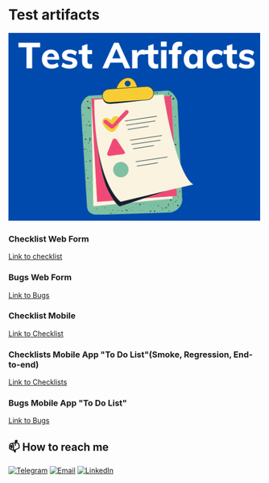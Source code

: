 # Test artifacts
![Logo](https://github.com/SereJaPWNZ/Test_artifact/blob/master/assert/logo.png)

### Checklist Web Form
[Link to checklist](https://docs.google.com/spreadsheets/d/1seaW2pv1X3BU62X8-TiZnjAkln56IapsEGkeFEENWC0/edit#gid=2010533091&range=A1:D1 "Checklist")

### Bugs Web Form
[Link to Bugs](https://docs.google.com/spreadsheets/d/1seaW2pv1X3BU62X8-TiZnjAkln56IapsEGkeFEENWC0/edit#gid=282716924&range=A2 "Bugs")

### Checklist Mobile
[Link to Checklist](https://docs.google.com/spreadsheets/d/1lqCutR75VxYNkF0d-pYre5aIiB1WGXu7bysqIToeuzQ/edit?usp=sharing "Checklist")

### Checklists Mobile App "To Do List"(Smoke, Regression, End-to-end)
[Link to Checklists](https://docs.google.com/spreadsheets/d/1TGp0IwHQaBpOuydtsBlsYvbYWH2HUjylMhzTgfphJ6w/edit?usp=sharing "Checklists App 'To Do List'")

### Bugs Mobile App "To Do List"
[Link to Bugs](https://docs.google.com/spreadsheets/d/1TGp0IwHQaBpOuydtsBlsYvbYWH2HUjylMhzTgfphJ6w/edit#gid=2103082742 "Bugs")

## 📫 How to reach me
[![Telegram](https://img.shields.io/badge/-Telegram-000000?style=for-the-badge&logo=telegram&logoColor=00ff88)](https://t.me/res1stpwnz)
[![Email](https://img.shields.io/badge/-gmail-000000?style=for-the-badge&logo=gmail&logoColor=red)](mailto:oofatherxomgoo@gmail.com)
[![LinkedIn](https://img.shields.io/badge/-linkedin-000000?style=for-the-badge&logo=linkedin&logoColor=3955a8)](https://linkedin.com/in/morkovkinsergey)
